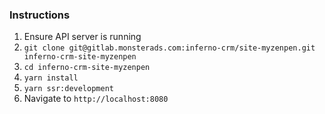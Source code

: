 ### Instructions

1. Ensure API server is running
2. `git clone git@gitlab.monsterads.com:inferno-crm/site-myzenpen.git inferno-crm-site-myzenpen`
3. `cd inferno-crm-site-myzenpen`
4. `yarn install`
6. `yarn ssr:development`
7. Navigate to `http://localhost:8080`
